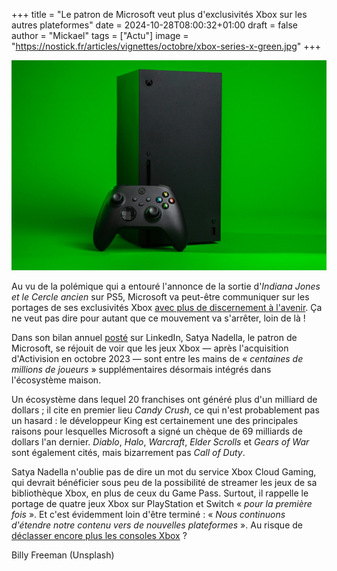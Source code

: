 +++
title = "Le patron de Microsoft veut plus d'exclusivités Xbox sur les autres plateformes"
date = 2024-10-28T08:00:32+01:00
draft = false
author = "Mickael"
tags = ["Actu"]
image = "https://nostick.fr/articles/vignettes/octobre/xbox-series-x-green.jpg"
+++

![Xbox Series X](xbox-series-x-green.jpg "")

Au vu de la polémique qui a entouré l'annonce de la sortie d'*Indiana Jones et le Cercle ancien* sur PS5, Microsoft va peut-être communiquer sur les portages de ses exclusivités Xbox [avec plus de discernement à l'avenir](https://nostick.fr/articles/2024/octobre/2510-microsoft-xbox-pedale-douce-portages-ps5/). Ça ne veut pas dire pour autant que ce mouvement va s'arrêter, loin de là ! 

Dans son bilan annuel [posté](https://www.linkedin.com/pulse/my-annual-letter-relevance-reinvention-satya-nadella-v91xc/) sur LinkedIn, Satya Nadella, le patron de Microsoft, se réjouit de voir que les jeux Xbox — après l'acquisition d'Activision en octobre 2023 — sont entre les mains de « *centaines de millions de joueurs* » supplémentaires désormais intégrés dans l'écosystème maison.

Un écosystème dans lequel 20 franchises ont généré plus d'un milliard de dollars ; il cite en premier lieu *Candy Crush*, ce qui n'est probablement pas un hasard : le développeur King est certainement une des principales raisons pour lesquelles Microsoft a signé un chèque de 69 milliards de dollars l'an dernier. *Diablo*, *Halo*, *Warcraft*, *Elder Scrolls* et *Gears of War* sont également cités, mais bizarrement pas *Call of Duty*.

Satya Nadella n'oublie pas de dire un mot du service Xbox Cloud Gaming, qui devrait bénéficier sous peu de la possibilité de streamer les jeux de sa bibliothèque Xbox, en plus de ceux du Game Pass. Surtout, il rappelle le portage de quatre jeux Xbox sur PlayStation et Switch « *pour la première fois* ». Et c'est évidemment loin d'être terminé : « *Nous continuons d'étendre notre contenu vers de nouvelles plateformes* ». Au risque de [déclasser encore plus les consoles Xbox](https://nostick.fr/articles/2024/octobre/1910-backlog-life-is-strange-atari-xbox--activision-ps5-pro/#le-gros-anniversaire-de-la-semaine--il-y-a-un-an-microsoft-achetait-activision-et-maintenant-) ?

Billy Freeman (Unsplash)